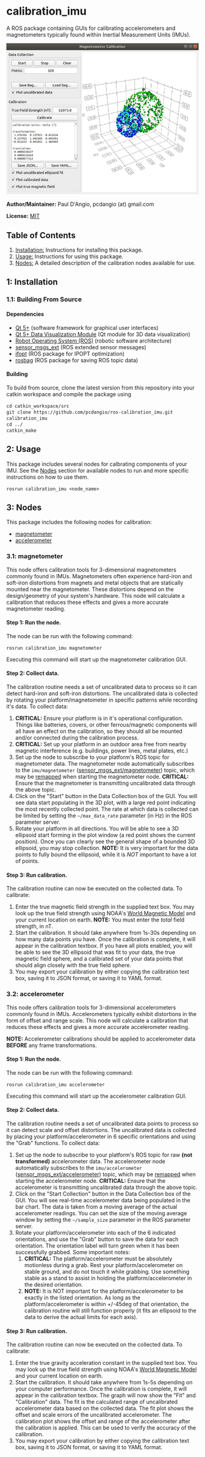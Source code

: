 # calibration_imu

A ROS package containing GUIs for calibrating accelerometers and magnetometers typically found within Inertial Measurement Units (IMUs).

![Figure 1: The magnetometer calibration GUI.](doc/images/calibrate_magnetometer.jpg)

**Author/Maintainer:** Paul D'Angio, pcdangio (at) gmail.com

**License:** [MIT](LICENSE)

## Table of Contents

1. [Installation:](#1-installation) Instructions for installing this package.
2. [Usage:](#2-usage) Instructions for using this package.
3. [Nodes:](#3-nodes) A detailed description of the calibration nodes available for use.

## 1: Installation

### 1.1: Building From Source

#### Dependencies

- [Qt 5+](https://doc.qt.io/qt-5/) (software framework for graphical user interfaces)
- [Qt 5+ Data Visualization Module](https://doc.qt.io/qt-5/qtdatavisualization-index.html) (Qt module for 3D data visualization)
- [Robot Operating System (ROS)](http://wiki.ros.org) (robotic software architecture)
- [sensor_msgs_ext](https://github.com/pcdangio/ros-sensor_msgs_ext) (ROS extended sensor messages)
- [ifopt](http://wiki.ros.org/ifopt) (ROS package for IPOPT optimization)
- [rosbag](http://wiki.ros.org/rosbag) (ROS package for saving ROS topic data)

#### Building

To build from source, clone the latest version from this repository into your catkin workspace and compile the package using

```
cd catkin_workspace/src
git clone https://github.com/pcdangio/ros-calibration_imu.git calibration_imu
cd ../
catkin_make
```

## 2: Usage

This package includes several nodes for calbrating components of your IMU. See the [Nodes](#3-nodes) section for available nodes to run and more specific instructions on how to use them.

```
rosrun calibration_imu <node_name>
```

## 3: Nodes

This package includes the following nodes for calibration:

- [magnetometer](#31-magnetometer)
- [accelerometer](#32-accelerometer)

### 3.1: magnetometer

This node offers calibration tools for 3-dimensional magnetometers commonly found in IMUs. Magnetometers often experience hard-iron and soft-iron distortions from magnets and metal objects that are statically mounted near the magnetometer. These distortions depend on the design/geometry of your system's hardware. This node will calculate a calibration that reduces these effects and gives a more accurate magnetometer reading.

#### Step 1: Run the node.

The node can be run with the following command:

```
rosrun calibration_imu magnetometer
```

Executing this command will start up the magnetometer calibration GUI.

#### Step 2: Collect data.

The calibration routine needs a set of uncalibrated data to process so it can detect hard-iron and soft-iron distortions. The uncalibrated data is collected by rotating your platform/magnetometer in specific patterns while recording it's data.  To collect data:

1. **CRITICAL:** Ensure your platform is in it's operational configuration. Things like batteries, covers, or other ferrous/magnetic components will all have an effect on the calibration, so they should all be mounted and/or connected during the calibration process.
2. **CRITICAL:** Set up your platform in an outdoor area free from nearby magnetic interference (e.g. buildings, power lines, metal plates, etc.) 
3. Set up the node to subscribe to your platform's ROS topic for magnetometer data. The magnetometer node automatically subscribes to the `imu/magnetometer` ([sensor_msgs_ext/magnetometer](https://github.com/pcdangio/ros-sensor_msgs_ext/blob/master/msg/magnetometer.msg)) topic, which may be [remapped](http://wiki.ros.org/Remapping%20Arguments) when starting the magnetometer node. **CRITICAL:** Ensure that the magnetometer is transmitting uncalibrated data through the above topic.
4. Click on the "Start" button in the Data Collection box of the GUI. You will see data start populating in the 3D plot, with a large red point indicating the most recently collected point. The rate at which data is collected can be limited by setting the `~/max_data_rate` parameter (in Hz) in the ROS parameter server.
5. Rotate your platform in all directions. You will be able to see a 3D ellipsoid start forming in the plot window (a red point shows the current position). Once you can clearly see the general shape of a bounded 3D ellipsoid, you may stop collection. **NOTE:** It is very important for the data points to fully bound the ellipsoid, while it is *NOT* important to have a lot of points.

#### Step 3: Run calibration.

The calibration routine can now be executed on the collected data. To calibrate:

1. Enter the true magnetic field strength in the supplied text box. You may look up the true field strength using NOAA's [World Magnetic Model](https://www.ngdc.noaa.gov/geomag/calculators/magcalc.shtml#igrfwmm) and your current location on earth. **NOTE:** You must enter the *total* field strength, in nT.
2. Start the calibration. It should take anywhere from 1s-30s depending on how many data points you have. Once the calibration is complete, it will appear in the calibration textbox. If you have all plots enabled, you will be able to see the 3D ellipsoid that was fit to your data, the true magnetic field sphere, and a calibrated set of your data points that should align closely with the true field sphere.
3. You may export your calibration by either copying the calibration text box, saving it to JSON format, or saving it to YAML format.

### 3.2: accelerometer

This node offers calibration tools for 3-dimensional accelerometers commonly found in IMUs. Accelerometers typically exhibit distortions in the form of offset and range scale. This node will calculate a calibration that reduces these effects and gives a more accurate accelerometer reading.

**NOTE:** Accelerometer calibrations should be applied to accelerometer data **BEFORE** any frame transformations.

#### Step 1: Run the node.

The node can be run with the following command:

```
rosrun calibration_imu accelerometer
```

Executing this command will start up the accelerometer calibration GUI.

#### Step 2: Collect data.

The calibration routine needs a set of uncalibrated data points to process so it can detect scale and offset distortions. The uncalibrated data is collected by placing your platform/accelerometer in 6 specific orientations and using the "Grab" functions. To collect data:

1. Set up the node to subscribe to your platform's ROS topic for raw **(not transformed)** accelerometer data. The accelerometer node automatically subscribes to the `imu/accelerometer` ([sensor_msgs_ext/accelerometer](https://github.com/pcdangio/ros-sensor_msgs_ext/blob/master/msg/accelerometer.msg)) topic, which may be [remapped](http://wiki.ros.org/Remapping%20Arguments) when starting the accelerometer node. **CRITICAL:** Ensure that the accelerometer is transmitting uncalibrated data through the above topic.
2. Click on the "Start Collection" button in the Data Collection box of the GUI. You will see real-time accelerometer data being populated in the bar chart. The data is taken from a moving average of the actual accelerometer readings. You can set the size of the moving average window by setting the `~/sample_size` parameter in the ROS parameter server.
3. Rotate your platform/accelerometer into each of the 6 indicated orientations, and use the "Grab" button to save the data for each orientation. The orientation label will turn green when it has been successfully grabbed. Some important notes:
    1. **CRITICAL:** The platform/accelerometer must be absolutely motionless during a grab. Rest your platform/accelerometer on stable ground, and do not touch it while grabbing. Use something stable as a stand to assist in holding the platform/accelerometer in the desired orientation.
    2. **NOTE:** It is NOT important for the platform/accelerometer to be exactly in the listed orientation. As long as the platform/accelerometer is within +/-45deg of that orientation, the calibration routine will still function properly (it fits an ellipsoid to the data to derive the actual limits for each axis).


#### Step 3: Run calibration.

The calibration routine can now be executed on the collected data. To calibrate:

1. Enter the true gravity acceleration constant in the supplied text box. You may look up the true field strength using NOAA's [World Magnetic Model](https://geodesy.noaa.gov/cgi-bin/grav_pdx.prl) and your current location on earth.
2. Start the calibration. It should take anywhere from 1s-5s depending on your computer performance. Once the calibration is complete, it will appear in the calibration textbox. The graph will now show the "Fit" and "Calibration" data. The fit is the calculated range of uncalibrated accelerometer data based on the collected data. The fit plot shows the offset and scale errors of the uncalibrated accelerometer. The calibration plot shows the offset and range of the accelerometer after the calibration is applied. This can be used to verify the accuracy of the calibration.
3. You may export your calibration by either copying the calibration text box, saving it to JSON format, or saving it to YAML format.